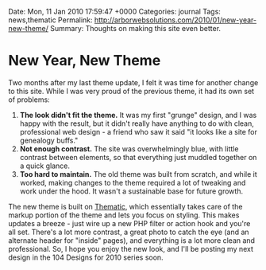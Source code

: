 Date: Mon, 11 Jan 2010 17:59:47 +0000
Categories: journal
Tags: news,thematic
Permalink: http://arborwebsolutions.com/2010/01/new-year-new-theme/
Summary: Thoughts on making this site even better.

# New Year, New Theme

Two months after my last theme update, I felt it was time for another
change to this site. While I was very proud of the previous theme, it
had its own set of problems:

1.  **The look didn't fit the theme.** It was my first "grunge" design,
    and I was happy with the result, but it didn't really have anything
    to do with clean, professional web design - a friend who saw it said
    "it looks like a site for genealogy buffs."
2.  **Not enough contrast.** The site was overwhelmingly blue, with
    little contrast between elements, so that everything just muddled
    together on a quick glance.
3.  **Too hard to maintain.** The old theme was built from scratch, and
    while it worked, making changes to the theme required a lot of
    tweaking and work under the hood. It wasn't a sustainable base for
    future growth.

The new theme is built on [Thematic][], which essentially takes care of
the markup portion of the theme and lets you focus on styling. This
makes updates a breeze - just wire up a new PHP filter or action hook
and you're all set. There's a lot more contrast, a great photo to catch
the eye (and an alternate header for "inside" pages), and everything is
a lot more clean and professional. So, I hope you enjoy the new look,
and I'll be posting my next design in the 104 Designs for 2010 series
soon.

  [Thematic]: http://themeshaper.com/thematic/
